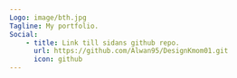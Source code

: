 ```yaml
---
Logo: image/bth.jpg
Tagline: My portfolio.
Social:
    - title: Link till sidans github repo.
      url: https://github.com/Alwan95/DesignKmom01.git
      icon: github
---
```

